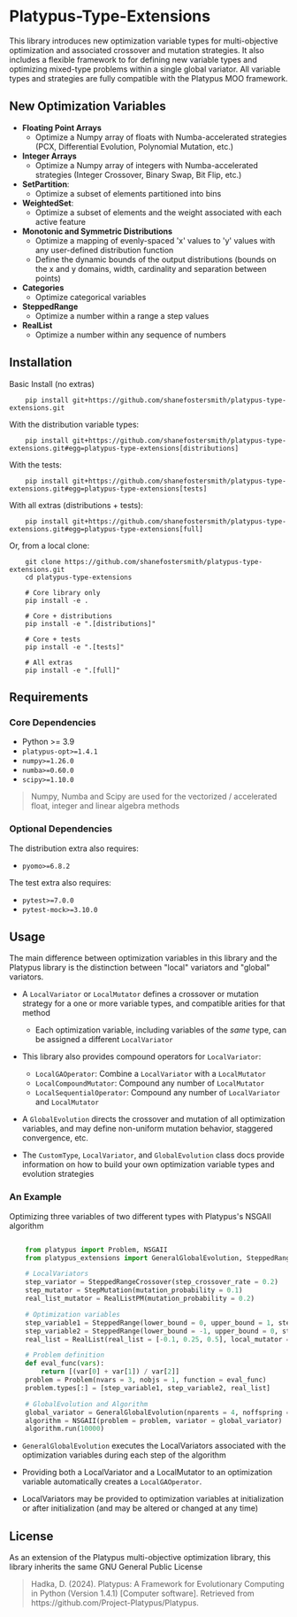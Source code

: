 # Platypus-Type-Extensions

This library introduces new optimization variable types for multi-objective optimization and associated crossover and mutation strategies. 
It also includes a flexible framework to for defining new variable types and optimizing mixed-type problems within a single global variator.
All variable types and strategies are fully compatible with the Platypus MOO framework.

## New Optimization Variables

- **Floating Point Arrays**
    - Optimize a Numpy array of floats with Numba-accelerated strategies (PCX, Differential Evolution, Polynomial Mutation, etc.)
- **Integer Arrays**
    - Optimize a Numpy array of integers with Numba-accelerated strategies (Integer Crossover, Binary Swap, Bit Flip, etc.)
- **SetPartition**:
    - Optimize a subset of elements partitioned into bins
- **WeightedSet**:
    - Optimize a subset of elements and the weight associated with each active feature
- **Monotonic and Symmetric Distributions**
    - Optimize a mapping of evenly-spaced 'x' values to 'y' values with any user-defined distribution function
    - Define the dynamic bounds of the output distributions (bounds on the x and y domains, width, cardinality and separation between points)
- **Categories**
    - Optimize categorical variables
- **SteppedRange**
    - Optimize a number within a range a step values
- **RealList**
    - Optimize a number within any sequence of numbers

## Installation

Basic Install (no extras)
```
    pip install git+https://github.com/shanefostersmith/platypus-type-extensions.git
```

With the distribution variable types:
```
    pip install git+https://github.com/shanefostersmith/platypus-type-extensions.git#egg=platypus-type-extensions[distributions]
```

With the tests:
```
    pip install git+https://github.com/shanefostersmith/platypus-type-extensions.git#egg=platypus-type-extensions[tests]
```

With all extras (distributions + tests):
```
    pip install git+https://github.com/shanefostersmith/platypus-type-extensions.git#egg=platypus-type-extensions[full]
```

Or, from a local clone:
```
    git clone https://github.com/shanefostersmith/platypus-type-extensions.git
    cd platypus-type-extensions

    # Core library only
    pip install -e .

    # Core + distributions
    pip install -e ".[distributions]"

    # Core + tests
    pip install -e ".[tests]"

    # All extras
    pip install -e ".[full]"
```

## Requirements

### Core Dependencies
-  Python >= 3.9
- `platypus-opt>=1.4.1`  
- `numpy>=1.26.0`  
- `numba>=0.60.0`  
- `scipy>=1.10.0`  

> Numpy, Numba and Scipy are used for the vectorized / accelerated float, integer and linear algebra methods 

### Optional Dependencies
The distribution extra also requires:
- `pyomo>=6.8.2`

The test extra also requires:
- `pytest>=7.0.0`
- `pytest-mock>=3.10.0`

## Usage

The main difference between optimization variables in this library and the Platypus library is the distinction between "local" variators and "global" variators.

- A `LocalVariator` or `LocalMutator` defines a crossover or mutation strategy for a one or more variable types, and compatible arities for that method
    - Each optimization variable, including variables of the *same* type, can be assigned a different `LocalVariator`

- This library also provides compound operators for `LocalVariator`:
    - `LocalGAOperator`: Combine a `LocalVariator` with a `LocalMutator`
    - `LocalCompoundMutator`: Compound any number of `LocalMutator`
    - `LocalSequentialOperator`: Compound any number of `LocalVariator` and `LocalMutator`

- A `GlobalEvolution` directs the crossover and mutation of all optimization variables, and may define non-uniform mutation behavior, staggered convergence, etc.

- The `CustomType`, `LocalVariator`, and `GlobalEvolution` class docs provide information on how to build your own optimization variable types and evolution strategies

### An Example

Optimizing three variables of two different types with Platypus's NSGAII algorithm

```python

    from platypus import Problem, NSGAII
    from platypus_extensions import GeneralGlobalEvolution, SteppedRange, SteppedRangeCrossover, StepMutation, RealList, RealListPM

    # LocalVariators
    step_variator = SteppedRangeCrossover(step_crossover_rate = 0.2)
    step_mutator = StepMutation(mutation_probability = 0.1)
    real_list_mutator = RealListPM(mutation_probability = 0.2)

    # Optimization variables
    step_variable1 = SteppedRange(lower_bound = 0, upper_bound = 1, step_value = 0.1, local_variator = step_variator)
    step_variable2 = SteppedRange(lower_bound = -1, upper_bound = 0, step_value = 0.2, local_variator = step_variator, local_mutator = step_mutator) 
    real_list = RealList(real_list = [-0.1, 0.25, 0.5], local_mutator = real_list_mutator)

    # Problem definition
    def eval_func(vars):
        return [(var[0] + var[1]) / var[2]]
    problem = Problem(nvars = 3, nobjs = 1, function = eval_func)
    problem.types[:] = [step_variable1, step_variable2, real_list]

    # GlobalEvolution and Algorithm
    global_variator = GeneralGlobalEvolution(nparents = 4, noffspring = 2)
    algorithm = NSGAII(problem = problem, variator = global_variator)
    algorithm.run(10000)
```
- `GeneralGlobalEvolution` executes the LocalVariators associated with the optimization variables during each step of the algorithm

- Providing both a LocalVariator and a LocalMutator to an optimization variable automatically creates a `LocalGAOperator`.

- LocalVariators may be provided to optimization variables at initialization or after initialization (and may be altered or changed at any time)


## License
As an extension of the Platypus multi-objective optimization library, this library inherits the same GNU General Public License

> Hadka, D. (2024). Platypus: A Framework for Evolutionary Computing in Python (Version 1.4.1) [Computer software].  Retrieved from https<span>://</span>github.com/Project-Platypus/Platypus.